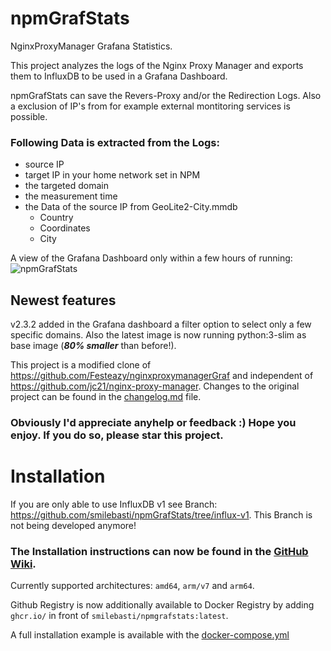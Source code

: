 # npmGrafStats
NginxProxyManager Grafana Statistics.

This project analyzes the logs of the Nginx Proxy Manager and exports them to InfluxDB to be used in a Grafana Dashboard.

npmGrafStats can save the Revers-Proxy and/or the Redirection Logs. Also a exclusion of IP's from for example external montitoring services is possible. 

### Following Data is extracted from the Logs:
- source IP
- target IP in your home network set in NPM
- the targeted domain
- the measurement time
- the Data of the source IP from GeoLite2-City.mmdb
  - Country
  - Coordinates
  - City

A view of the Grafana Dashboard only within a few hours of running:
![npmGrafStats](https://user-images.githubusercontent.com/60941345/203383131-50b7197e-2e58-4bb1-a7e6-d92e15d3430a.png)

## Newest features
v2.3.2 added in the Grafana dashboard a filter option to select only a few specific domains. Also the latest image is now running python:3-slim as base image (***80% smaller*** than before!).

This project is a modified clone of  https://github.com/Festeazy/nginxproxymanagerGraf and independent of https://github.com/jc21/nginx-proxy-manager. Changes to the original project can be found in the [changelog.md](https://github.com/smilebasti/npmGrafStats/blob/main/changelog.md) file.


### Obviously I'd appreciate anyhelp or feedback :) Hope you enjoy. If you do so, please star this project.

# Installation
If you are only able to use InfluxDB v1 see Branch: https://github.com/smilebasti/npmGrafStats/tree/influx-v1. This Branch is not being developed anymore!

### The Installation instructions can now be found in the [GitHub Wiki](https://github.com/smilebasti/npmGrafStats/wiki). 
Currently supported architectures: `amd64`, `arm/v7` and `arm64`.

Github Registry is now additionally available to Docker Registry by adding `ghcr.io/` in front of `smilebasti/npmgrafstats:latest`.

A full installation example is available with the [docker-compose.yml](https://github.com/smilebasti/npmGrafStats/blob/main/docker-compose.yml)

